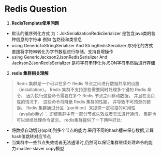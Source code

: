 # Redis Question 
1.  **RedisTemplate使用问题**  
- 默认的值序列化方式 为：JdkSerializationRedisSerializer 是包含java类的各种信息的字符串 例如 包路径和类信息
- using GenericToStringSerializer And StringRedisSerializer 序列化的方式直接将字符串转化为字节数组进行存储，支持自增操作
- using GenericJackson2JsonRedisSerializer And Jackson2JsonRedisSerializer 是将字符串转化为JSON字符串然后进行存储
2. **redis 集群相关理解**
> Redis 集群是一个可以在多个 Redis
> 节点之间进行数据共享的设施（installation）。 Redis
> 集群不支持那些需要同时处理多个键的 Redis 命令，
> 因为执行这些命令需要在多个 Redis 节点之间移动数据，
> 并且在高负载的情况下， 这些命令将降低 Redis 集群的性能，
> 并导致不可预测的错误。 Redis
> 集群通过分区（partition）来提供一定程度的可用性（availability）：
> 即使集群中有一部分节点失效或者无法进行通讯， 集群也可以继续处理命令请求。
> redis集群提供了一下两种好处:
- 将数据自动切分(split)到多个节点的能力:采用不同的hash槽来保存数据,计算hash值跳转对应节点
- 当集群中一些节点失效或者无法通讯时,仍然可以保证集群继续处理命令的能力:master-slaver
  copy模型
  